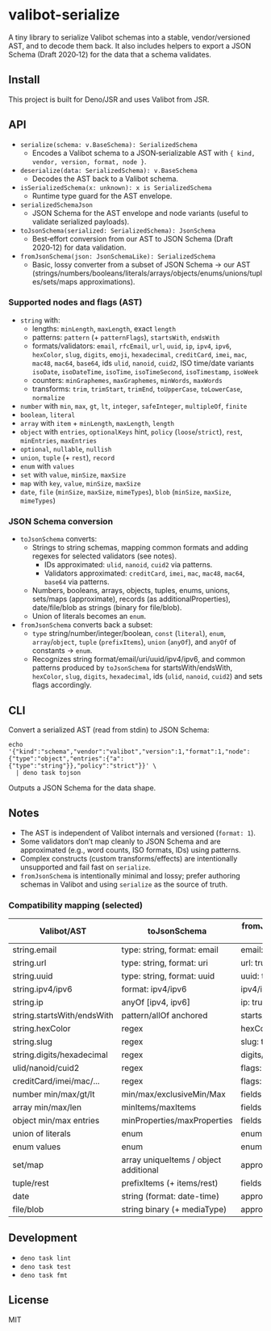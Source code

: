 # valibot-serialize

A tiny library to serialize Valibot schemas into a stable, vendor/versioned AST, and to decode them back. It also includes helpers to export a JSON Schema (Draft 2020‑12) for the data that a schema validates.

## Install

This project is built for Deno/JSR and uses Valibot from JSR.

## API

- `serialize(schema: v.BaseSchema): SerializedSchema`
  - Encodes a Valibot schema to a JSON‑serializable AST with `{ kind, vendor, version, format, node }`.
- `deserialize(data: SerializedSchema): v.BaseSchema`
  - Decodes the AST back to a Valibot schema.
- `isSerializedSchema(x: unknown): x is SerializedSchema`
  - Runtime type guard for the AST envelope.
- `serializedSchemaJson`
  - JSON Schema for the AST envelope and node variants (useful to validate serialized payloads).
- `toJsonSchema(serialized: SerializedSchema): JsonSchema`
  - Best‑effort conversion from our AST to JSON Schema (Draft 2020‑12) for data validation.
- `fromJsonSchema(json: JsonSchemaLike): SerializedSchema`
  - Basic, lossy converter from a subset of JSON Schema → our AST (strings/numbers/booleans/literals/arrays/objects/enums/unions/tuples/sets/maps approximations).

### Supported nodes and flags (AST)

- `string` with:
  - lengths: `minLength`, `maxLength`, exact `length`
  - patterns: `pattern` (+ `patternFlags`), `startsWith`, `endsWith`
  - formats/validators: `email`, `rfcEmail`, `url`, `uuid`, `ip`, `ipv4`, `ipv6`, `hexColor`, `slug`, `digits`, `emoji`, `hexadecimal`, `creditCard`, `imei`, `mac`, `mac48`, `mac64`, `base64`, ids `ulid`, `nanoid`, `cuid2`, ISO time/date variants `isoDate`, `isoDateTime`, `isoTime`, `isoTimeSecond`, `isoTimestamp`, `isoWeek`
  - counters: `minGraphemes`, `maxGraphemes`, `minWords`, `maxWords`
  - transforms: `trim`, `trimStart`, `trimEnd`, `toUpperCase`, `toLowerCase`, `normalize`
- `number` with `min`, `max`, `gt`, `lt`, `integer`, `safeInteger`, `multipleOf`, `finite`
- `boolean`, `literal`
- `array` with `item` + `minLength`, `maxLength`, `length`
- `object` with `entries`, `optionalKeys` hint, `policy` (`loose`/`strict`), `rest`, `minEntries`, `maxEntries`
- `optional`, `nullable`, `nullish`
- `union`, `tuple` (+ `rest`), `record`
- `enum` with `values`
- `set` with `value`, `minSize`, `maxSize`
- `map` with `key`, `value`, `minSize`, `maxSize`
- `date`, `file` (`minSize`, `maxSize`, `mimeTypes`), `blob` (`minSize`, `maxSize`, `mimeTypes`)

### JSON Schema conversion

- `toJsonSchema` converts:
  - Strings to string schemas, mapping common formats and adding regexes for selected validators (see notes).
    - IDs approximated: `ulid`, `nanoid`, `cuid2` via patterns.
    - Validators approximated: `creditCard`, `imei`, `mac`, `mac48`, `mac64`, `base64` via patterns.
  - Numbers, booleans, arrays, objects, tuples, enums, unions, sets/maps (approximate), records (as additionalProperties), date/file/blob as strings (binary for file/blob).
  - Union of literals becomes an `enum`.
- `fromJsonSchema` converts back a subset:
  - `type` string/number/integer/boolean, `const` (`literal`), `enum`, `array`/`object`, `tuple` (`prefixItems`), `union` (`anyOf`), and `anyOf` of constants → `enum`.
  - Recognizes string format/email/uri/uuid/ipv4/ipv6, and common patterns produced by `toJsonSchema` for startsWith/endsWith, `hexColor`, `slug`, `digits`, `hexadecimal`, ids (`ulid`, `nanoid`, `cuid2`) and sets flags accordingly.

## CLI

Convert a serialized AST (read from stdin) to JSON Schema:

```
echo '{"kind":"schema","vendor":"valibot","version":1,"format":1,"node":{"type":"object","entries":{"a":{"type":"string"}},"policy":"strict"}}' \
  | deno task tojson
```

Outputs a JSON Schema for the data shape.

## Notes

- The AST is independent of Valibot internals and versioned (`format: 1`).
- Some validators don’t map cleanly to JSON Schema and are approximated (e.g., word counts, ISO formats, IDs) using patterns.
- Complex constructs (custom transforms/effects) are intentionally unsupported and fail fast on `serialize`.
- `fromJsonSchema` is intentionally minimal and lossy; prefer authoring schemas in Valibot and using `serialize` as the source of truth.

### Compatibility mapping (selected)

| Valibot/AST               | toJsonSchema                           | fromJsonSchema back |
|---------------------------|----------------------------------------|---------------------|
| string.email              | type: string, format: email            | email: true         |
| string.url                | type: string, format: uri              | url: true           |
| string.uuid               | type: string, format: uuid             | uuid: true          |
| string.ipv4/ipv6          | format: ipv4/ipv6                      | ipv4/ipv6: true     |
| string.ip                 | anyOf [ipv4, ipv6]                     | ip: true            |
| string.startsWith/endsWith| pattern/allOf anchored                 | starts/ends: true   |
| string.hexColor           | regex                                  | hexColor: true      |
| string.slug               | regex                                  | slug: true          |
| string.digits/hexadecimal | regex                                  | digits/hexadecimal  |
| ulid/nanoid/cuid2         | regex                                  | flags: true         |
| creditCard/imei/mac/...   | regex                                  | flags: true         |
| number min/max/gt/lt      | min/max/exclusiveMin/Max               | fields restored     |
| array min/max/len         | minItems/maxItems                      | fields restored     |
| object min/max entries    | minProperties/maxProperties            | fields restored     |
| union of literals         | enum                                   | enum node           |
| enum values               | enum                                   | enum node           |
| set/map                   | array uniqueItems / object additional  | approximated        |
| tuple/rest                | prefixItems (+ items/rest)             | fields restored     |
| date                      | string (format: date-time)             | approximated        |
| file/blob                 | string binary (+ mediaType)            | approximated        |

## Development

- `deno task lint`
- `deno task test`
- `deno task fmt`

## License

MIT
